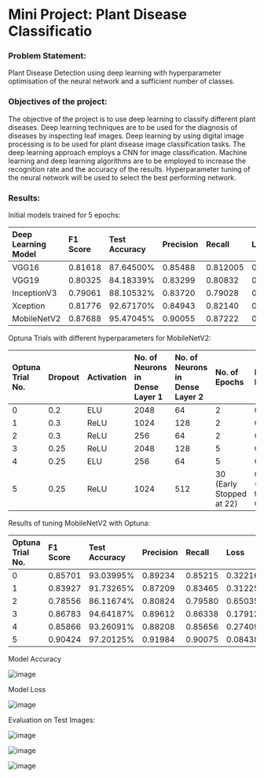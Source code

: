 # Mini Project: Plant Disease Classificatio

### Problem Statement:

Plant Disease Detection using deep learning with hyperparameter optimisation of the neural network and a sufficient number of classes.

### Objectives of the project:

The objective of the project is to use deep learning to classify different plant diseases. Deep learning techniques are to be used for the diagnosis of diseases by inspecting leaf images. Deep learning by using digital image processing is to be used for plant disease image classification tasks. The deep learning approach employs a CNN for image classification. Machine learning and deep learning algorithms are to be employed to increase the recognition rate and the accuracy of the results. Hyperparameter tuning of the neural network will be used to select the best performing network.

### Results:

Initial models trained for 5 epochs:

| Deep Learning Model    | F1 Score | Test Accuracy | Precision | Recall    | Loss    |
| :--------------------- | :------- | :------------ | :-------- | :-----    | :----   |
| VGG16                  | 0.81618	| 87.64500%	    | 0.85488	| 0.812005  | 0.37636 |
| VGG19                  | 0.80325	| 84.18339%	    | 0.83299	| 0.80832	| 0.50859 |
| InceptionV3            | 0.79061	| 88.10532%	    | 0.83720	| 0.79028	| 0.36811 |
| Xception               | 0.81776	| 92.67170%	    | 0.84943	| 0.82140	| 0.22193 |
| MobileNetV2            | 0.87688	| 95.47045%	    | 0.90055	| 0.87222	| 0.14963 |

Optuna Trials with different hyperparameters for MobileNetV2:

| Optuna Trial No. | Dropout | Activation | No. of Neurons in Dense Layer 1 | No. of Neurons in Dense Layer 2 | No. of Epochs            | Learning Rate               |
| :--------------- | :------ | :--------- | :------------------------------ | :------------------------------ | :------------            | :------------               |
| 0                | 0.2     | ELU        | 2048                            | 64                              | 2                        | 0.0001                      |
| 1                | 0.3     | ReLU       | 1024                            | 128                             | 2                        | 0.0001                      |
| 2                | 0.3     | ReLU       | 256                             | 64                              | 2                        | 0.0001                      |
| 3                | 0.25    | ReLU       | 2048                            | 128                             | 5                        | 0.0001                      |
| 4                | 0.25    | ELU        | 256                             | 64                              | 5                        | 0.0001                      |
| 5                | 0.25    | ReLU       | 1024                            | 512                             | 30 (Early Stopped at 22) | 0.001 (Reduced to 0.000125) |

Results of tuning MobileNetV2 with Optuna:

| Optuna Trial No.       | F1 Score | Test Accuracy | Precision | Recall    | Loss    |
| :---------------       | :------- | :------------ | :-------- | :-----    | :----   |
| 0                      | 0.85701	| 93.03995%	    | 0.89234	| 0.85215   | 0.32216 |
| 1                      | 0.83927	| 91.73265%	    | 0.87209	| 0.83465	| 0.31225 |
| 2                      | 0.78556	| 86.11674%	    | 0.80824	| 0.79580	| 0.65035 |
| 3                      | 0.86783	| 94.64187%	    | 0.89612	| 0.86338	| 0.17912 |
| 4                      | 0.85866	| 93.26091%	    | 0.88208	| 0.85656	| 0.27409 |
| 5                      | 0.90424	| 97.20125%	    | 0.91984	| 0.90075	| 0.08438 |

Model Accuracy

![image](https://user-images.githubusercontent.com/75483881/232721545-021a15c1-9043-4a7a-8614-c456cf50cb00.png)

Model Loss

![image](https://user-images.githubusercontent.com/75483881/232722353-111a1a98-f474-428c-a89c-25264dd90fea.png)

Evaluation on Test Images:

![image](https://user-images.githubusercontent.com/75483881/235521866-3ad39ee1-65d5-43ba-ba4c-36f919089602.png)

![image](https://user-images.githubusercontent.com/75483881/235521890-3a406bf9-baed-4a0f-9dd5-9c7dc85481cf.png)

![image](https://user-images.githubusercontent.com/75483881/235521915-7b8fc06b-3a28-4d7c-8e4a-798c44d1f6e9.png)



